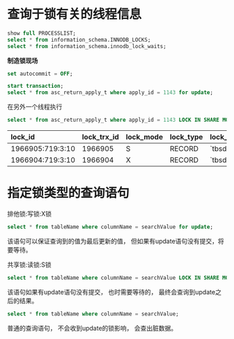 # 查询于锁有关的线程信息
``` SQL
show full PROCESSLIST;
select * from information_schema.INNODB_LOCKS;
select * from information_schema.innodb_lock_waits;
```  

**制造锁现场**
``` SQL
set autocommit = OFF; 
```  
``` SQL
start transaction;
select * from asc_return_apply_t where apply_id = 1143 for update;
```   
在另外一个线程执行  
``` SQL
select * from asc_return_apply_t where apply_id = 1143 LOCK IN SHARE MODE;
```  
| lock\_id | lock\_trx\_id | lock\_mode | lock\_type | lock\_table | lock\_index | lock\_space | lock\_page | lock\_rec | lock\_data |
| :--- | :--- | :--- | :--- | :--- | :--- | :--- | :--- | :--- | :--- |
| 1966905:719:3:10 | 1966905 | S | RECORD | \`tbsdasc\`.\`asc\_return\_apply\_t\` | PRIMARY | 719 | 3 | 10 | 1143 |
| 1966904:719:3:10 | 1966904 | X | RECORD | \`tbsdasc\`.\`asc\_return\_apply\_t\` | PRIMARY | 719 | 3 | 10 | 1143 |



# 指定锁类型的查询语句  
排他锁:写锁:X锁  
``` SQL
select * from tableName where columnName = searchValue for update;
```
该语句可以保证查询到的值为最后更新的值， 但如果有update语句没有提交，将要等待。  

共享锁:读锁:S锁
``` SQL
select * from tableName where columnName = searchValue LOCK IN SHARE MODE;
```
该语句如果有update语句没有提交， 也时需要等待的， 最终会查询到update之后的结果。  

``` SQL
select * from tableName where columnName = searchValue;
```  
普通的查询语句， 不会收到update的锁影响， 会查出脏数据。
